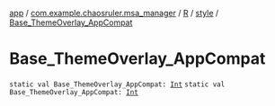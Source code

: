 [app](../../../index.md) / [com.example.chaosruler.msa_manager](../../index.md) / [R](../index.md) / [style](index.md) / [Base_ThemeOverlay_AppCompat](.)

# Base_ThemeOverlay_AppCompat

`static val Base_ThemeOverlay_AppCompat: `[`Int`](https://kotlinlang.org/api/latest/jvm/stdlib/kotlin/-int/index.html)
`static val Base_ThemeOverlay_AppCompat: `[`Int`](https://kotlinlang.org/api/latest/jvm/stdlib/kotlin/-int/index.html)